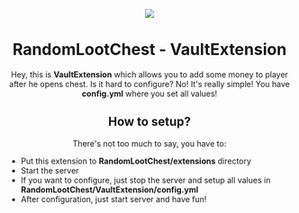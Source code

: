 <p align="center">
  <img src="https://i.imgur.com/Qtvze5I.png"/>
</p>

<h1 align="center">RandomLootChest - VaultExtension</h1>

<p align="center">Hey, this is <b>VaultExtension</b> which allows you to add some money to player after he opens chest. Is it hard to configure? No! It's really simple! You have <b>config.yml</b> where you set all values!</p>

<h2 align="center">How to setup?</h2>
<p align="center">There's not too much to say, you have to:
<ul><li>Put this extension to <b>RandomLootChest/extensions</b> directory</li>
  <li>Start the server</li>
  <li>If you want to configure, just stop the server and setup all values in <b>RandomLootChest/VaultExtension/config.yml</b></li>
  <li>After configuration, just start server and have fun!</li></p>

